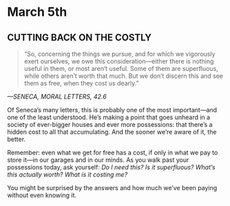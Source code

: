 # March 5th
## CUTTING BACK ON THE COSTLY

> “So, concerning the things we pursue, and for which we vigorously exert ourselves, we owe this consideration—either there is nothing useful in them, or most aren’t useful. Some of them are superfluous, while others aren’t worth that much. But we don’t discern this and see them as free, when they cost us dearly.”

*—SENECA, MORAL LETTERS, 42.6*

Of Seneca’s many letters, this is probably one of the most important—and one of the least understood. He’s making a point that goes unheard in a society of ever-bigger houses and ever more possessions: that there’s a hidden cost to all that accumulating. And the sooner we’re aware of it, the better.

Remember: even what we get for free has a cost, if only in what we pay to store it—in our garages and in our minds. As you walk past your possessions today, ask yourself: *Do I need this? Is it superfluous? What’s this actually worth? What is it costing me?*

You might be surprised by the answers and how much we’ve been paying without even knowing it.

